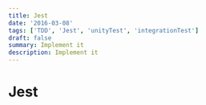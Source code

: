 ```yaml
---
title: Jest
date: '2016-03-08'
tags: ['TDD', 'Jest', 'unityTest', 'integrationTest']
draft: false
summary: Implement it
description: Implement it
---
```


# Jest



